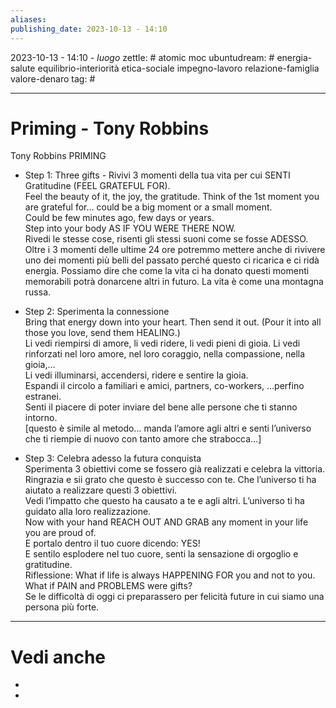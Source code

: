 ```yaml
---
aliases: 
publishing_date: 2023-10-13 - 14:10
---
```

2023-10-13 - 14:10 - *luogo*
zettle: # atomic moc
ubuntudream: # energia-salute equilibrio-interiorità etica-sociale impegno-lavoro relazione-famiglia valore-denaro 
tag: #

---
# Priming - Tony Robbins

Tony Robbins PRIMING

- Step 1: Three gifts - Rivivi 3 momenti della tua vita per cui SENTI Gratitudine (FEEL GRATEFUL FOR).  
    Feel the beauty of it, the joy, the gratitude. Think of the 1st moment you are grateful for… could be a big moment or a small moment.  
    Could be few minutes ago, few days or years.  
    Step into your body AS IF YOU WERE THERE NOW.  
    Rivedi le stesse cose, risenti gli stessi suoni come se fosse ADESSO.  
    Oltre i 3 momenti delle ultime 24 ore potremmo mettere anche di rivivere uno dei momenti più belli del passato perché questo ci ricarica e ci ridà energia. Possiamo dire che come la vita ci ha donato questi momenti memorabili potrà donarcene altri in futuro. La vita è come una montagna russa.  
    
- Step 2: Sperimenta la connessione  
    Bring that energy down into your heart. Then send it out. (Pour it into all those you love, send them HEALING.)  
    Li vedi riempirsi di amore, li vedi ridere, li vedi pieni di gioia. Li vedi rinforzati nel loro amore, nel loro coraggio, nella compassione, nella gioia,…  
    Li vedi illuminarsi, accendersi, ridere e sentire la gioia.  
    Espandi il circolo a familiari e amici, partners, co-workers, …perfino estranei.  
    Senti il piacere di poter inviare del bene alle persone che ti stanno intorno.  
    [questo è simile al metodo… manda l’amore agli altri e senti l’universo che ti riempie di nuovo con tanto amore che strabocca…]  
        
- Step 3: Celebra adesso la futura conquista  
    Sperimenta 3 obiettivi come se fossero già realizzati e celebra la vittoria.  
    Ringrazia e sii grato che questo è successo con te. Che l’universo ti ha aiutato a realizzare questi 3 obiettivi.  
    Vedi l’impatto che questo ha causato a te e agli altri. L’universo ti ha guidato alla loro realizzazione.  
    Now with your hand REACH OUT AND GRAB any moment in your life you are proud of.  
    E portalo dentro il tuo cuore dicendo: YES!  
    E sentilo esplodere nel tuo cuore, senti la sensazione di orgoglio e gratitudine.  
    Riflessione: What if life is always HAPPENING FOR you and not to you.  
    What if PAIN and PROBLEMS were gifts?  
    Se le difficoltà di oggi ci preparassero per felicità future in cui siamo una persona più forte.



---
# Vedi anche
- 
- 